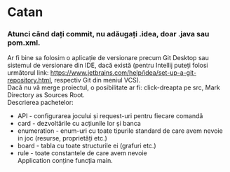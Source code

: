 # Catan
### Atunci când dați commit, nu adăugați .idea, doar .java sau pom.xml.  
Ar fi bine sa folosim o aplicație de versionare precum Git Desktop sau sistemul de versionare din IDE, dacă există (pentru Intellij puteți folosi următorul link: https://www.jetbrains.com/help/idea/set-up-a-git-repository.html, respectiv Git din meniul VCS).  
Dacă nu vă merge proiectul, o posibilitate ar fi: click-dreapta pe src, Mark Directory as Sources Root.  
Descrierea pachetelor:
 - API - configurarea jocului și request-uri pentru fiecare comandă
 - card - dezvoltările cu acțiunile lor și banca
 - enumeration - enum-uri cu toate tipurile standard de care avem nevoie in joc (resurse, proprietăți etc.)
 - board - tabla cu toate structurile ei (grafuri etc.)
 - rule - toate constantele de care avem nevoie  
Application conține funcția main.

